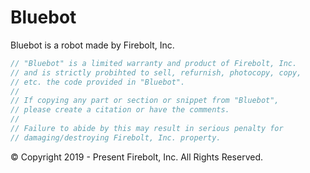 # Bluebot
Bluebot is a robot made by Firebolt, Inc.

```cpp
// "Bluebot" is a limited warranty and product of Firebolt, Inc. 
// and is strictly probihted to sell, refurnish, photocopy, copy, 
// etc. the code provided in "Bluebot".
//
// If copying any part or section or snippet from "Bluebot",
// please create a citation or have the comments.
//
// Failure to abide by this may result in serious penalty for
// damaging/destroying Firebolt, Inc. property.
```

&copy; Copyright 2019 - Present Firebolt, Inc. All Rights Reserved.